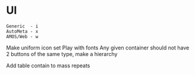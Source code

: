 # UI

```
Generic  - i
AutoMeta - x
AMOS/Web - w
```

Make uniform icon set
Play with fonts
Any given container should not have 2 buttons of the same type, make a hierarchy

Add table contain to mass repeats
